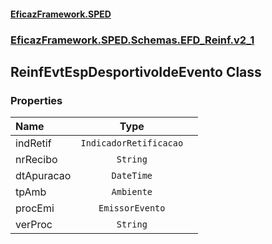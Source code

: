 #### [EficazFramework.SPED](EficazFrameworkSPED.md 'EficazFramework SPED')
### [EficazFramework.SPED.Schemas.EFD_Reinf.v2_1](EficazFramework.SPED.Schemas.EFD_Reinf.v2_1.md 'EficazFramework.SPED.Schemas.EFD_Reinf.v2_1')

## ReinfEvtEspDesportivoIdeEvento Class
### Properties

| Name | Type | |
| :--- | :---: | :--- |
| indRetif | `IndicadorRetificacao` |  |
| nrRecibo | `String` |  |
| dtApuracao | `DateTime` |  |
| tpAmb | `Ambiente` |  |
| procEmi | `EmissorEvento` |  |
| verProc | `String` |  |
